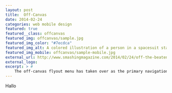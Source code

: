 ```yaml
---
layout: post
title:  Off-Canvas
date: 2014-02-24
categories: web mobile design
featured: true
featured__class: offcanvas
featured_img: offcanvas/sample.jpg
featured_img_color: "#7ecdca"
featured_img_alt: A colored illustration of a person in a spacesuit staring into a mobile-phone shaped portal
featured_img_mobile: offcanvas/sample-mobile.jpg
external_url: http://www.smashingmagazine.com/2014/02/24/off-the-beaten-canvas-exploring-the-potential-of-the-off-canvas-pattern/
external_logo:
excerpt: > #
    The off-canvas flyout menu has taken over as the primary navigation pattern for mobile layouts — even some desktop layouts have jumped on board. And for good reason: An off-canvas menu is a great way to maintain context while giving the user a lot of additional information.
---
```


Hallo
